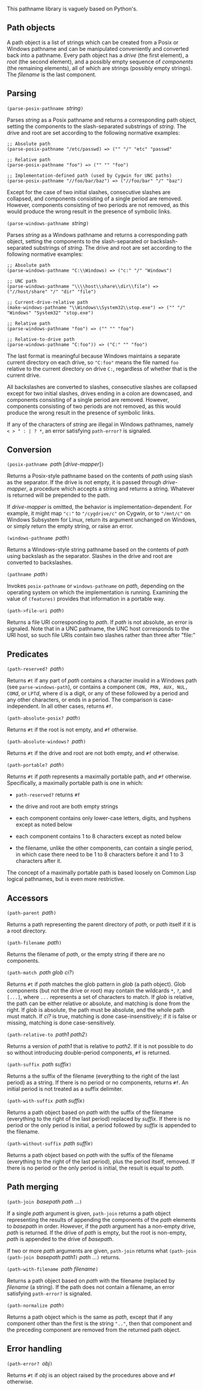 This pathname library is vaguely based on Python's.

## Path objects

A path object is a list of strings which can be created from a Posix or Windows pathname
and can be manipulated conveniently
and converted back into a pathname.  Every path object has a *drive* (the first element), a *root*
(the second element), and a possibly empty sequence of *components* (the remaining elements),
all of which are strings (possibly empty strings).  The *filename* is the last component.

## Parsing

`(parse-posix-pathname `*string*`)`

Parses *string* as a Posix pathname and returns a corresponding path object, setting the components
to the slash-separated substrings of *string*.
The drive and root are set according to the following normative examples:

```
;; Absolute path
(parse-posix-pathname "/etc/passwd) => ("" "/" "etc" "passwd"

;; Relative path
(parse-posix-pathname "foo") => ("" "" "foo")

;; Implementation-defined path (used by Cygwin for UNC paths)
(parse-posix-pathname "//foo/bar/baz") => ("//foo/bar" "/" "baz")
```
Except for the case of two initial slashes, consecutive slashes are collapsed,
and components consisting of a single period are removed.  However, components consisting of
two periods are not removed, as this would produce the wrong result in the presence of symbolic links.

`(parse-windows-pathname `*string*`)`

Parses *string* as a Windows pathname and returns a corresponding path object,
setting the components to the slash-separated or backslash-separated substrings of *string*.
The drive and root are set according to the following normative examples:

```
;; Absolute path
(parse-windows-pathname "C:\\Windows) => ("c:" "/" "Windows")

;; UNC path
(parse-windows-pathname "\\\\host\\share\\dir\\file") => ("//host/share" "/" "dir" "file")

;; Current-drive-relative path
(make-windows-pathname "\\Windows\\System32\\stop.exe") => ("" "/" "Windows" "System32" "stop.exe")

;; Relative path
(parse-windows-pathname "foo") => ("" "" "foo")

;; Relative-to-drive path
(parse-windows-pathname "C:foo")) => ("C:" "" "foo")
```

The last format is meaningful because Windows maintains a separate current directory
on each drive, so `"C:foo"` means the file named
`foo` relative to the current directory on drive `C:`,
regardless of whether that is the current drive.

All backslashes are converted to slashes,
consecutive slashes are collapsed
except for two initial slashes,
drives ending in a colon are downcased,
and components consisting of a single period are removed.
However, components consisting of two periods are not removed,
as this would produce the wrong result in the presence of symbolic links.

If any of the characters of *string* are illegal in Windows pathnames,
namely `< > " : | ? *`, an error satisfying `path-error?` is signaled.

## Conversion

`(posix-pathname `*path* [*drive-mapper*]`)`

Returns a Posix-style pathname based on the contents of *path* using slash as the separator.
If the drive is not empty, it is passed through *drive-mapper*, a procedure
which accepts a string and returns a string.
Whatever is returned will be prepended to the path.

If *drive-mapper* is omitted, the behavior is implementation-dependent.
For example, it might map `"c:"` to `"/cygdrive/c"` on Cygwin,
or to `"/mnt/c"` on Windows Subsystem for Linux,
return its argument unchanged on Windows,
or simply return the empty string, or raise an error.

`(windows-pathname `*path*`)`

Returns a Windows-style string pathname based on the contents of *path* using backslash as the separator.
Slashes in the drive and root are converted to backslashes.

`(pathname `*path*`)`

Invokes `posix-pathname` or `windows-pathname` on *path*, depending on the operating system on
which the implementation is running.  Examining the value of `(features)`
provides that information in a portable way.

`(path->file-uri `*path*`)`

Returns a file URI corresponding to *path*.  If *path* is not absolute, an error is signaled.
Note that in a UNC pathname, the UNC host corresponds to the URI host, so such file URIs
contain two slashes rather than three after "file:"

## Predicates

`(path-reserved? `*path*`)`

Returns `#t` if any part of *path* contains a character invalid in a Windows path
(see `parse-windows-path`), or contains a component
`CON, PRN, AUX, NUL, COM`*d*, or `LPT`*d*, where d is a digit,
or any of these followed by a period and any other characters,
or ends in a period.
The comparison is case-independent.  In all other cases, returns `#f`.

`(path-absolute-posix? `*path*`)`

Returns `#t` if the root is not empty, and `#f` otherwise.

`(path-absolute-windows? `*path*`)`

Returns `#t` if the drive and root are not both empty, and `#f` otherwise.

`(path-portable? `*path*`)`

Returns `#t` if *path* represents a maximally portable path, and `#f` otherwise.
Specifically, a maximally portable path is one in which:

  * `path-reserved?` returns `#f`

  *  the drive and root are both empty strings
  
  * each component contains only lower-case letters,
    digits, and hyphens except as noted below
	
  * each component contains 1 to 8 characters except as noted below
	
  * the filename, unlike the other components, can contain a single period,
    in which case there need to be 1 to 8 characters before it and 1 to 3 characters after it.
	
The concept of a maximally portable path is based loosely on Common
Lisp logical pathnames, but is even more restrictive.
   
## Accessors

`(path-parent `*path*`)`

Returns a path representing the parent directory of *path*, or *path* itself if it is a root directory.

`(path-filename `*path*`)`

Returns the filename of *path*, or the empty string if there are no components.

`(path-match `*path glob ci?*`)`

Returns `#t` if *path* matches the glob pattern in *glob* (a path object).
Glob components (but not the drive or root) may contain the wildcards `*`, `?`, and `[...]`,
where `...` represents a set of characters to match.
If *glob* is relative, the path can be either relative or absolute, and matching is done from the right.
If *glob* is absolute, the path must be absolute, and the whole path must match.
If *ci?* is true, matching is done case-insensitively;
if it is false or missing, matching is done case-sensitively.

`(path-relative-to `*path1 path2*`)`

Returns a version of *path1* that is relative to *path2*.
If it is not possible to do so without introducing double-period components, `#f` is returned.

`(path-suffix `*path suffix*`)`

Returns a the suffix of the filename (everything to the
right of the last period) as a string.  If there is no period
or no components, returns `#f`.
An initial period is not treated as a suffix delimiter.

`(path-with-suffix `*path suffix*`)`

Returns a path object based on *path* with the suffix of the filename
(everything to the right of the last period) replaced by *suffix*.
If there is no period or the only period is initial,
a period followed by *suffix* is appended to the filename.

`(path-without-suffix `*path suffix*`)`

Returns a path object based on *path* with the suffix of the filename
(everything to the right of the last period), plus the period itself, removed.
If there is no period or the only period is initial,
the result is equal to *path*.

## Path merging

`(path-join `*basepath path* ...`)`

If a single *path* argument is given, `path-join` returns a path object
representing the results of appending
the components of the *path* elements to *basepath* in order.  However,
if the *path* argument has a non-empty drive, *path* is returned.
If the drive of *path* is empty, but the root is non-empty,
*path* is appended to the drive of *basepath*.

If two or more *path* arguments are given, `path-join` returns
what `(path-join (path-join `*basepath* *path1*`)` *path* ...`)` returns.

`(path-with-filename `*path filename*`)`

Returns a path object based on *path* with the filename (replaced by *filename* (a string).
If the path does not contain a filename, an error satisfying `path-error?` is signaled.

`(path-normalize `*path*`)`

Returns a path object which is the same as *path*,
except that if any component other than the first is the string 
`".."`, then that component and the preceding component are removed from the returned path object.

## Error handling

`(path-error? `*obj*`)`

Returns `#t` if *obj* is an object raised by the procedures above and `#f` otherwise.
